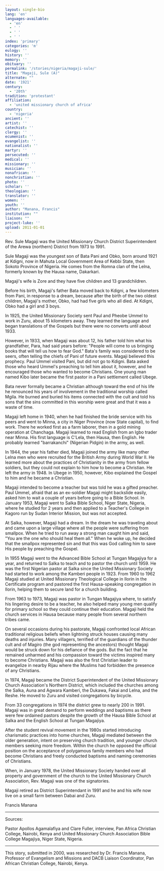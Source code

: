 ```yaml
---
layout: single-bio
lang: 'en'
languages-available:
  - 'en'
  - ' '
  - ' '
  - ' '
index: 'primary'
categories: 'm'
eulogy: ''
history: ''
memory: ''
obituary: ''
permalink: '/stories/nigeria/magaji-sule/'
title: "Magaji, Sule (A)"
alternate: ""
date: '1921'
century:
  - '20th'
tradition: 'protestant'
affiliation:
  - 'united missionary church of africa'
country:
  - 'nigeria'
ancient: ''
artist: ''
catechist: ''
clergy: ''
ecumenist: ''
evangelist: ''
nationalist: ''
martyr: ''
persecuted: ''
medical: ''
missionary: ''
musician: ''
nonafrican: ''
nonchristian: ''
photo: ''
scholar: ''
theologian: ''
translator: ''
women: ''
youth: ''
author: "Manana, Francis"
institution: ""
liaison: ""
project-luke: ''
upload: 2011-01-01
---
```




Rev. Sule Magaji was the United Missionary Church District Superintendent of the Arewa (northern) District from 1973 to 1991.

Sule Magaji was the youngest son of Bata Pani and Obko, born around 1921 at Kdigni, now in Mahuta Local Government Area of Kebbi State, then Sokoto Province of Nigeria.  He comes from the Romna clan of the Lelna, formerly known by the Hausa name, Dakarkari.

Magaji's wife is Zore and they have five children and 13 grandchildren.

Before his birth, Magaji's father Bata moved back to Kdigni, a few kilometers from Pani, in response to a dream, because after the birth of the two oldest children, Magaji's mother, Obko, had had five girls who all died.  At Kdigni, Obko had a girl and 3 boys.

In 1925, the United Missionary Society sent Paul and Pheobe Ummel to work in Zuru, about 15 kilometers away. They learned the language and began translations of the Gospels but there were no converts until about 1933.

However, in 1933, when Magaji was about 12, his father told him what his grandfather, Para, had said years before: "People will come to us bringing books that will tell us how to fear God."  Bata's family was considered to be seers, often telling the chiefs of Pani of future events. Magaji believed this prophecy. Paul Ummel visited Pani, but did not go to Kdigni. Bata asked those who heard Ummel's preaching to tell him about it, however, and he encouraged those who wanted to become Christians. One young man named Kibo later became the first pastor in a Pani settlement called Ubege.

Bata never formally became a Christian although toward the end of his life he renounced his years of involvement in the traditional worship called Mgila. He burned and buried his items connected with the cult and told his sons that the sins committed in this worship were great and that it was a waste of time.

Magaji left home in 1940, when he had finished the bride service with his peers and went to Minna, a city in Niger Province (now State capital), to find work.  There he worked first as a farm laborer, then in a gold mining operation at Chanchaga.  Magaji learned to read English from an Igbo trader near Minna. His first language is C'Lela, then Hausa, then English. He probably learned "barrakanchi" (Nigerian Pidgin) in the army, as well.

In 1944, the year his father died, Magaji joined the army like many other Lelna men who were recruited for the British Army during World War II.  He learned more about the practices of Christianity in the army from fellow soldiers, but they could not explain to him how to become a Christian.  He left the army in 1948.  In Ubege in 1950, however, Kibo explained the Gospel to him and he became a Christian.

Magaji intended to become a teacher but was told he was a gifted preacher.  Paul Ummel, afraid that as an ex-soldier Magaji might backslide easily, asked him to wait a couple of years before going to a Bible School. In January 1953, Magaji went to Salka Bible School, Niger State, Nigeria, where he studied for 2 years and then applied to a Teacher's College in Kagoro run by Sudan Interior Mission, but was not accepted.

At Salka, however, Magaji had a dream. In the dream he was traveling about and came upon a large village where all the people were suffering from smallpox. When he tried to run away a strong man caught him and said, "You are the one who should heal them all."  When he woke up, he decided that the smallpox represented sin and that this was God calling him to save His people by preaching the Gospel.

In 1955 Magaji went to the Advanced Bible School at Tungan Magajiya for a year, and returned to Salka to teach and to pastor the church until 1959. He was the first Nigerian pastor at Salka since the United Missionary Society had started to work among the Kamberi people in 1923. From 1960 to 1962 Magaji studied at United Missionary Theological College in Ilorin in the Certificate program and pastored the first Hausa-speaking congregation in Ilorin, helping them to secure land for a church building.

From 1963 to 1973, Magaji was pastor in Tungan Magajiya where, to satisfy his lingering desire to be a teacher, he also helped many young men qualify for primary school so they could continue their education.  Magaji held the church services in Hausa because many people from several northern tribes came.

On several occasions during his pastorate, Magaji confronted local African traditional religious beliefs when lightning struck houses causing many deaths and injuries. Many villagers, terrified of the guardians of the thunder cult and of Magiro (the god representing the ancestors) thought Magaji would be struck down for his defiance of the gods. But the fact that he remained unharmed and his compassion toward the victims inspired many to become Christians.  Magaji was also the first Christian leader to evangelize in nearby Rijau where the Muslims had forbidden the presence of any Christians.

In 1974, Magaji became the District Superintendent of the United Missionary Church Association's Northern District, which included the churches among the Salka, Auna and Agwara Kamberi, the Dukawa, Fakai and Lelna, and the Reshe. He moved to Zuru and visited congregations by bicycle.

From 33 congregations in 1974 the district grew to nearly 200 in 1991. Magaji was in great demand to perform weddings and baptisms as there were few ordained pastors despite the growth of the Hausa Bible School at Salka and the English School at Tungan Magajiya.

After the student revival movement in the 1980s started introducing charismatic practices into home churches, Magaji mediated between the older generation, intent on preserving church tradition, and younger church members seeking more freedom.  Within the church he opposed the official position on the acceptance of polygamous family members who had become Christians and freely conducted baptisms and naming ceremonies of Christians.

When, in January 1978, the United Missionary Society handed over all property and government of the church to the United Missionary Church Association, Rev. Magaji was one of the signatories.

Magaji retired as District Superintendant in 1991 and he and his wife now live on a small farm between Dabai and Zuru.

Francis Manana

---

Sources:

Pastor Apollos Agamalafiya and Clare Fuller, interview, Pan Africa Christian College, Nairobi, Kenya and United Missionary Church Association Bible College Magajiya, Niger State, Nigeria.

---

This story, submitted in 2000, was researched by Dr. Francis Manana, Professor of Evangelism and Missions and DACB Liaison Coordinator, Pan African Christian College, Nairobi, Kenya.